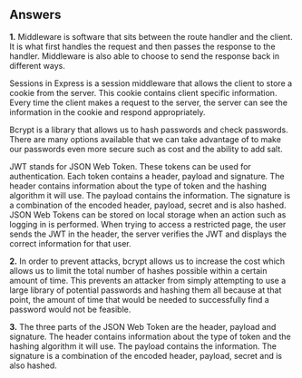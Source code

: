 
## Answers

**1.** 
Middleware is software that sits between the route handler and the client. It is what first handles the request and then passes the response to the handler. Middleware is also able to choose to send the response back in different ways.

Sessions in Express is a session middleware that allows the client to store a cookie from the server. This cookie contains client specific information. Every time the client makes a request to the server, the server can see the information in the cookie and respond appropriately.

Bcrypt is a library that allows us to hash passwords and check passwords. There are many options available that we can take advantage of to make our passwords even more secure such as cost and the ability to add salt.

JWT stands for JSON Web Token. These tokens can be used for authentication. Each token contains a header, payload and signature. The header contains information about the type of token and the hashing algorithm it will use. The payload contains the information. The signature is a combination of the encoded header, payload, secret and is also hashed. JSON Web Tokens can be stored on local storage when an action such as logging in is performed. When trying to access a restricted page, the user sends the JWT in the header, the server verifies the JWT and displays the correct information for that user.

**2.** 
In order to prevent attacks, bcrypt allows us to increase the cost which allows us to limit the total number of hashes possible within a certain amount of time. This prevents an attacker from simply attempting to use a large library of potential passwords and hashing them all because at that point, the amount of time that would be needed to successfully find a password would not be feasible.

**3.**
The three parts of the JSON Web Token are the header, payload and signature. The header contains information about the type of token and the hashing algorithm it will use. The payload contains the information. The signature is a combination of the encoded header, payload, secret and is also hashed.
